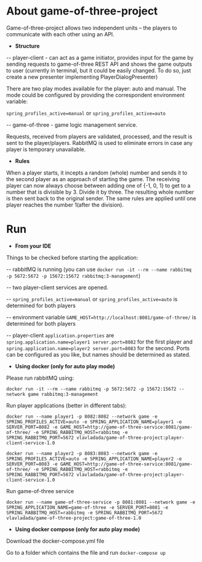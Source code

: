# About game-of-three-project

Game-of-three-project allows two independent units – the players to communicate with each other using an API.

* **Structure**

 -- player-client - can act as a game initiator, provides input for the game by sending requests to game-of-three REST API and shows the game outputs to user (currently in terminal, but it could be easily changed. To do so, just create a new presenter implementing PlayerDialogPresenter)

There are two play modes available for the player: auto and manual. 
The mode could be configured by providing the correspondent environment variable: 

`spring_profiles_active=manual` or `spring_profiles_active=auto`

-- game-of-three - game logic management service. 
  
Requests, received from players are validated, processed, and the result is sent to the player/players. RabbitMQ is used to eliminate errors in case any player is temporary unavailable.

* **Rules**
  
When a player starts, it incepts a random (whole) number and sends it to the second
  player as an approach of starting the game. The receiving player can now always choose
  between adding one of {-1, 0, 1} to get to a number that is divisible by 3. Divide it by three. The
  resulting whole number is then sent back to the original sender.
  The same rules are applied until one player reaches the number 1(after the division).

# Run

* **From your IDE**

Things to be checked before starting the application:

-- rabbitMQ is running (you can use `docker run -it --rm --name rabbitmq -p 5672:5672 -p 15672:15672 rabbitmq:3-management`)

-- two player-client services are opened. 

-- `spring_profiles_active=manual` or `spring_profiles_active=auto` is determined for both players 

-- environment variable `GAME_HOST=http://localhost:8081/game-of-three/` is determined for both players

-- player-client `application.properties` are `spring.application.name=player1
server.port=8082` for the first player and `spring.application.name=player2
server.port=8083` for the second.  Ports can be configured as you like, but names should be determined as stated.

* **Using docker (only for auto play mode)**

Please run rabbitMQ using: 

`docker run -it --rm --name rabbitmq -p 5672:5672 -p 15672:15672 --network game rabbitmq:3-management`

Run player applications (better in different tabs):

`docker run --name player1 -p 8082:8082 --network game -e SPRING_PROFILES_ACTIVE=auto -e SPRING_APPLICATION_NAME=player1 -e SERVER_PORT=8082 -e GAME_HOST=http://game-of-three-service:8081/game-of-three/ -e SPRING_RABBITMQ_HOST=rabbitmq -e SPRING_RABBITMQ_PORT=5672 vlavladada/game-of-three-project:player-client-service-1.0`


`docker run --name player2 -p 8083:8083 --network game -e SPRING_PROFILES_ACTIVE=auto -e SPRING_APPLICATION_NAME=player2 -e SERVER_PORT=8083 -e GAME_HOST=http://game-of-three-service:8081/game-of-three/ -e SPRING_RABBITMQ_HOST=rabbitmq -e SPRING_RABBITMQ_PORT=5672 vlavladada/game-of-three-project:player-client-service-1.0`

Run game-of-three service

`docker run --name game-of-three-service -p 8081:8081 --network game -e SPRING_APPLICATION_NAME=game-of-three -e SERVER_PORT=8081 -e SPRING_RABBITMQ_HOST=rabbitmq -e SPRING_RABBITMQ_PORT=5672 vlavladada/game-of-three-project:game-of-three-1.0`

* **Using docker compose (only for auto play mode)**

Download the docker-compose.yml file

Go to a folder which contains the file and run `docker-compose up` 